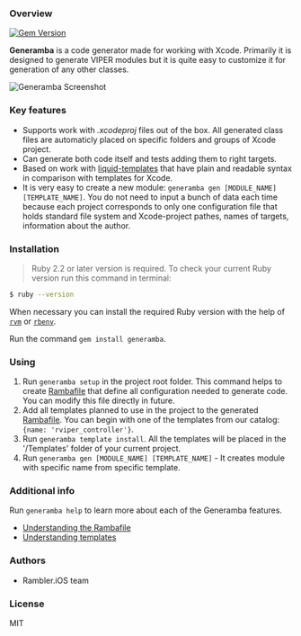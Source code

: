 ### Overview

[![Gem Version](https://badge.fury.io/rb/generamba.svg)](https://badge.fury.io/rb/generamba)

**Generamba** is a code generator made for working with Xcode. Primarily it is designed to generate VIPER modules but it is quite easy to customize it for generation of any other classes.

![Generamba Screenshot](http://s11.postimg.org/ixp90vfr7/generamba.jpg)

### Key features

- Supports work with *.xcodeproj* files out of the box. All generated class files are automaticly placed on specific folders and groups of Xcode project.
- Can generate both code itself and tests adding them to right targets.
- Based on work with [liquid-templates](https://github.com/Shopify/liquid) that have plain and readable syntax in comparison with templates for Xcode.
- It is very easy to create a new module: `generamba gen [MODULE_NAME] [TEMPLATE_NAME]`. You do not need to input a bunch of data each time because each project corresponds to only one configuration file that holds standard file system and Xcode-project pathes, names of targets, information about the author.

### Installation

> Ruby 2.2 or later version is required. To check your current Ruby version run this command in terminal:
```bash
$ ruby --version
```
When necessary you can install the required Ruby version with the help of [`rvm`](http://octopress.org/docs/setup/rvm/) or [`rbenv`](http://octopress.org/docs/setup/rbenv/).

Run the command `gem install generamba`.

### Using
1. Run `generamba setup` in the project root folder. This command helps to create [Rambafile](https://github.com/rambler-ios/Generamba/wiki/%D0%A1%D1%82%D1%80%D1%83%D0%BA%D1%82%D1%83%D1%80%D0%B0-Rambafile) that define all configuration needed to generate code. You can modify this file directly in future.
2. Add all templates planned to use in the project to the generated [Rambafile](https://github.com/rambler-ios/Generamba/wiki/%D0%A1%D1%82%D1%80%D1%83%D0%BA%D1%82%D1%83%D1%80%D0%B0-Rambafile). You can begin with one of the templates from our catalog: `{name: 'rviper_controller'}`.
3. Run `generamba template install`. All the templates will be placed in the '/Templates' folder of your current project.
4. Run `generamba gen [MODULE_NAME] [TEMPLATE_NAME]` - It creates module with specific name from specific template.


### Additional info

Run `generamba help` to learn more about each of the Generamba features.
- [Understanding the Rambafile](https://github.com/rambler-ios/Generamba/wiki/%D0%A1%D1%82%D1%80%D1%83%D0%BA%D1%82%D1%83%D1%80%D0%B0-Rambafile)
- [Understanding templates](https://github.com/rambler-ios/Generamba/wiki/%D0%A1%D1%82%D1%80%D1%83%D0%BA%D1%82%D1%83%D1%80%D0%B0-%D1%88%D0%B0%D0%B1%D0%BB%D0%BE%D0%BD%D0%B0)

### Authors

- Rambler.iOS team

### License

MIT
